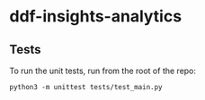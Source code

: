 # ddf-insights-analytics

## Tests

To run the unit tests, run from the root of the repo:

```
python3 -m unittest tests/test_main.py
```